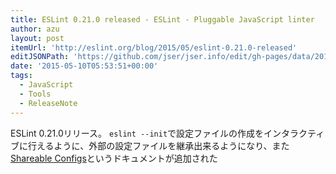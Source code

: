 ```yaml
---
title: ESLint 0.21.0 released - ESLint - Pluggable JavaScript linter
author: azu
layout: post
itemUrl: 'http://eslint.org/blog/2015/05/eslint-0.21.0-released'
editJSONPath: 'https://github.com/jser/jser.info/edit/gh-pages/data/2015/05/index.json'
date: '2015-05-10T05:53:51+00:00'
tags:
  - JavaScript
  - Tools
  - ReleaseNote
---
```

ESLint 0.21.0リリース。
`eslint --init`で設定ファイルの作成をインタラクティブに行えるように、外部の設定ファイルを継承出来るようになり、また[Shareable Configs](http://eslint.org/docs/developer-guide/shareable-configs "Shareable Configs")というドキュメントが追加された
